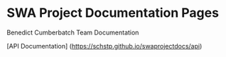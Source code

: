 # SWA Project Documentation Pages
Benedict Cumberbatch Team Documentation

[API Documentation] (https://schstp.github.io/swaprojectdocs/api)
